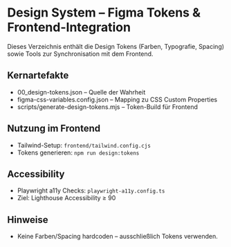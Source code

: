 # Design System – Figma Tokens & Frontend-Integration

Dieses Verzeichnis enthält die Design Tokens (Farben, Typografie, Spacing) sowie Tools zur Synchronisation mit dem Frontend.

## Kernartefakte

- 00_design-tokens.json – Quelle der Wahrheit
- figma-css-variables.config.json – Mapping zu CSS Custom Properties
- scripts/generate-design-tokens.mjs – Token-Build für Frontend

## Nutzung im Frontend

- Tailwind-Setup: `frontend/tailwind.config.cjs`
- Tokens generieren: `npm run design:tokens`

## Accessibility

- Playwright a11y Checks: `playwright-a11y.config.ts`
- Ziel: Lighthouse Accessibility ≥ 90

## Hinweise

- Keine Farben/Spacing hardcoden – ausschließlich Tokens verwenden.
